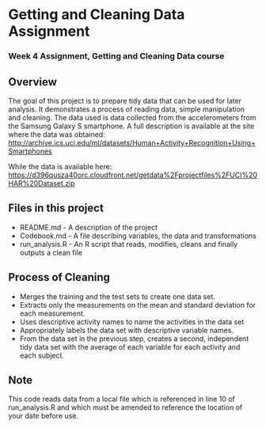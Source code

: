 # Getting and Cleaning Data Assignment
### Week 4 Assignment, Getting and Cleaning Data course

## Overview
The goal of this project is to prepare tidy data that can be used for later analysis. It demonstrates a process of reading data, simple manipulation and cleaning. The data used is data collected from the accelerometers from the Samsung Galaxy S smartphone. A full description is available at the site where the data was obtained: http://archive.ics.uci.edu/ml/datasets/Human+Activity+Recognition+Using+Smartphones

While the data is available here:
https://d396qusza40orc.cloudfront.net/getdata%2Fprojectfiles%2FUCI%20HAR%20Dataset.zip

## Files in this project
* README.md - A description of the project
* Codebook.md - A file describing variables, the data and transformations
* run_analysis.R - An R script that reads, modifies, cleans and finally outputs a clean file

## Process of Cleaning
* Merges the training and the test sets to create one data set.
* Extracts only the measurements on the mean and standard deviation for each measurement.
* Uses descriptive activity names to name the activities in the data set
* Appropriately labels the data set with descriptive variable names.
* From the data set in the previous step, creates a second, independent tidy data set with the average of each variable for each activity and each subject.

## Note
This code reads data from a local file which is referenced in line 10 of run_analysis.R and which must be amended to reference the location of your date before use.
